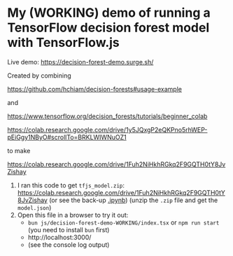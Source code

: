 # My (WORKING) demo of running a TensorFlow decision forest model with TensorFlow.js

Live demo: https://decision-forest-demo.surge.sh/

Created by combining

https://github.com/hchiam/decision-forests#usage-example

and

https://www.tensorflow.org/decision_forests/tutorials/beginner_colab

https://colab.research.google.com/drive/1y5JQxgP2eQKPno5rhWEP-pEiGgy1NByO#scrollTo=BRKLWIWNuOZ1

to make

https://colab.research.google.com/drive/1Fuh2NiHkhRGkq2F9GQTH0tY8JvZishay

1. I ran this code to get `tfjs_model.zip`: https://colab.research.google.com/drive/1Fuh2NiHkhRGkq2F9GQTH0tY8JvZishay (or see the back-up [.ipynb](https://github.com/hchiam/learning-tf/blob/main/js/decision-forest-demo-WORKING/short_tfdf_demo.ipynb)) (unzip the `.zip` file and get the `model.json`)
2. Open this file in a browser to try it out:
   - `bun js/decision-forest-demo-WORKING/index.tsx` or `npm run start` (you need to install `bun` first)
   - http://localhost:3000/
   - (see the console log output)
